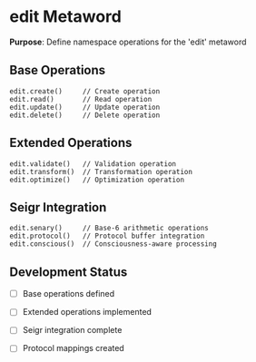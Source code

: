 # edit Metaword

**Purpose**: Define namespace operations for the 'edit' metaword

## Base Operations

```hyphos
edit.create()     // Create operation
edit.read()       // Read operation  
edit.update()     // Update operation
edit.delete()     // Delete operation
```

## Extended Operations

```hyphos
edit.validate()   // Validation operation
edit.transform()  // Transformation operation
edit.optimize()   // Optimization operation
```

## Seigr Integration

```hyphos
edit.senary()     // Base-6 arithmetic operations
edit.protocol()   // Protocol buffer integration
edit.conscious()  // Consciousness-aware processing
```

## Development Status

- [ ] Base operations defined
- [ ] Extended operations implemented  
- [ ] Seigr integration complete
- [ ] Protocol mappings created

